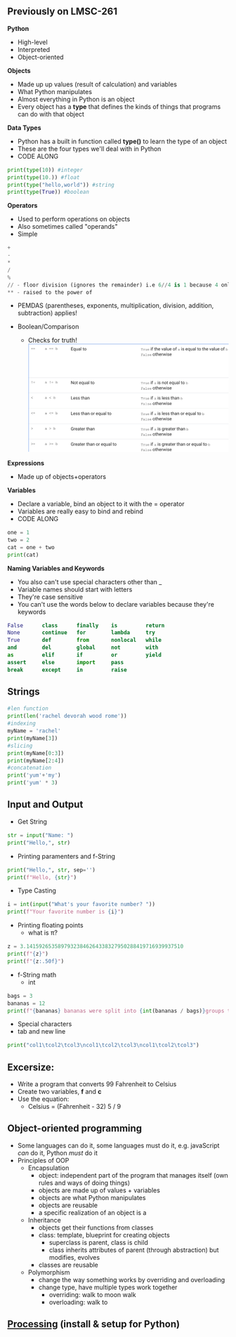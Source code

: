 ## Previously on LMSC-261
**Python**
- High-level
- Interpreted
- Object-oriented

**Objects**
- Made up up values (result of calculation) and variables
- What Python manipulates
- Almost everything in Python is an object
- Every object has a **type** that defines the kinds of things that programs can do with that object

**Data Types**
- Python has a built in function called **type()** to learn the type of an object
- These are the four types we'll deal with in Python
- CODE ALONG
```Python
print(type(10)) #integer
print(type(10.)) #float
print(type("hello,world")) #string
print(type(True)) #boolean
```
**Operators**
- Used to perform operations on objects
- Also sometimes called "operands"
- Simple
```Python
+
-
*
/
%
// - floor division (ignores the remainder) i.e 6//4 is 1 because 4 only goes into 6 once.
** - raised to the power of
```
- PEMDAS (parentheses, exponents, multiplication, division, addition, subtraction) applies!

- Boolean/Comparison
	- Checks for truth!
![Boolean Diagram](bool.png)

**Expressions**
- Made up of objects+operators

**Variables**
- Declare a variable, bind an object to it with the = operator
- Variables are really easy to bind and rebind
- CODE ALONG
```Python
one = 1
two = 2
cat = one + two
print(cat)
```
**Naming Variables and Keywords**
- You also can't use special characters other than _
- Variable names should start with letters
- They're case sensitive
- You can't use the words below to declare variables because they're keywords
```Python
False      class      finally    is         return
None       continue   for        lambda     try
True       def        from       nonlocal   while
and        del        global     not        with
as         elif       if         or         yield
assert     else       import     pass
break      except     in         raise
```

## Strings
```Python
#len function
print(len('rachel devorah wood rome'))
#indexing
myName = 'rachel'
print(myName[3])
#slicing
print(myName[0:3])
print(myName[2:4])
#concatenation
print('yum'+'my')
print('yum' * 3)
```

## Input and Output
- Get String
```Python
str = input("Name: ")
print("Hello,", str)
```
- Printing paramenters and f-String
```Python
print("Hello,", str, sep='')
print(f"Hello, {str}")
```

- Type Casting
```Python
i = int(input("What's your favorite number? "))
print(f"Your favorite number is {i}")
```

- Printing floating points
	- what is π?
```Python
z = 3.14159265358979323846264338327950288419716939937510
print(f"{z}")
print(f"{z:.50f}")
```
- f-String math
	- int
```Python
bags = 3
bananas = 12
print(f"{bananas} bananas were split into {int(bananas / bags)}groups to fit into {bags} bags.")
```
- Special characters
- tab and new line
```Python
print("col1\tcol2\tcol3\ncol1\tcol2\tcol3\ncol1\tcol2\tcol3")
```
## Excersize:
- Write a program that converts 99 Fahrenheit to Celsius
- Create two variables, **f** and **c**
- Use the equation:
	- Celsius = (Fahrenheit - 32)  5 / 9

## Object-oriented programming
- Some languages can do it, some languages must do it, e.g. javaScript *can* do it, Python *must* do it
- Principles of OOP
    - Encapsulation
  		- object: independent part of the program that manages itself (own rules and ways of doing things)
      - objects are made up of values + variables
      - objects are what Python manipulates
      - objects are reusable
      - a specific realization of an object is a
  	- Inheritance
      - objects get their functions from classes
      - class: template, blueprint for creating objects
  		- superclass is parent, class is child
  		- class inherits attributes of parent (through abstraction) but modifies, evolves
      - classes are reusable
  	- Polymorphism
  		- change the way something works by overriding and overloading
      - change type, have multiple types work together
  		- overriding: walk to moon walk
  		- overloading: walk to

## [Processing](https://processing.org/download) (install & setup for Python)
